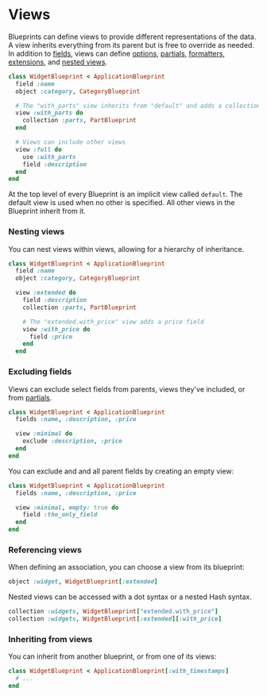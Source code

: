 # Views

Blueprints can define views to provide different representations of the data. A view inherits everything from its parent but is free to override as needed. In addition to [fields](./fields.md), views can define [options](./options.md), [partials](./partials.md), [formatters](./formatters.md), [extensions](./extensions.md), and [nested views](#nesting-views).

```ruby
class WidgetBlueprint < ApplicationBlueprint
  field :name
  object :category, CategoryBlueprint

  # The "with_parts" view inherits from "default" and adds a collection of parts
  view :with_parts do
    collection :parts, PartBlueprint
  end

  # Views can include other views
  view :full do
    use :with_parts
    field :description
  end
end
```

At the top level of every Blueprint is an implicit view called `default`. The default view is used when no other is specified. All other views in the Blueprint inherit from it.

### Nesting views

You can nest views within views, allowing for a hierarchy of inheritance.

```ruby
class WidgetBlueprint < ApplicationBlueprint
  field :name
  object :category, CategoryBlueprint

  view :extended do
    field :description
    collection :parts, PartBlueprint

    # The "extended.with_price" view adds a price field
    view :with_price do
      field :price
    end
  end
```

### Excluding fields

Views can exclude select fields from parents, views they've included, or from [partials](./partials.md).

```ruby
class WidgetBlueprint < ApplicationBlueprint
  fields :name, :description, :price

  view :minimal do
    exclude :description, :price
  end
end
```

You can exclude and and all parent fields by creating an empty view:

```ruby
class WidgetBlueprint < ApplicationBlueprint
  fields :name, :description, :price

  view :minimal, empty: true do
    field :the_only_field
  end
end
```

### Referencing views

When defining an association, you can choose a view from its blueprint:

```ruby
object :widget, WidgetBlueprint[:extended]
```

Nested views can be accessed with a dot syntax or a nested Hash syntax.

```ruby
collection :widgets, WidgetBlueprint["extended.with_price"]
collection :widgets, WidgetBlueprint[:extended][:with_price]
```

### Inheriting from views

You can inherit from another blueprint, or from one of its views:

```ruby
class WidgetBlueprint < ApplicationBlueprint[:with_timestamps]
  # ...
end
```

